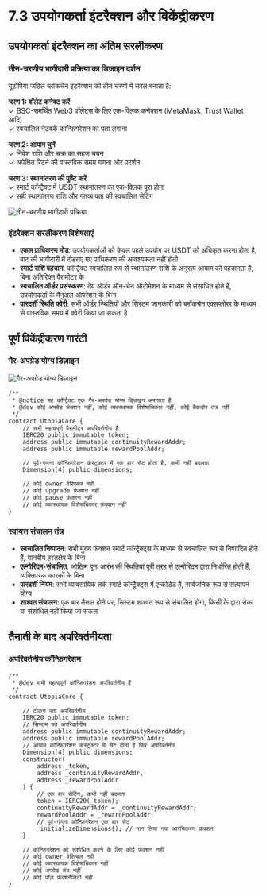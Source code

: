 # 7.3 उपयोगकर्ता इंटरैक्शन और विकेंद्रीकरण

## उपयोगकर्ता इंटरैक्शन का अंतिम सरलीकरण

### तीन-चरणीय भागीदारी प्रक्रिया का डिज़ाइन दर्शन

यूटोपिया जटिल ब्लॉकचेन इंटरैक्शन को तीन चरणों में सरल बनाता है:

**चरण 1: वॉलेट कनेक्ट करें**  
✓ BSC-समर्थित Web3 वॉलेट्स के लिए एक-क्लिक कनेक्शन (MetaMask, Trust Wallet आदि)  
✓ स्वचालित नेटवर्क कॉन्फ़िगरेशन का पता लगाना

**चरण 2: आयाम चुनें**  
✓ निवेश राशि और चक्र का सहज चयन  
✓ अपेक्षित रिटर्न की वास्तविक समय गणना और प्रदर्शन

**चरण 3: स्थानांतरण की पुष्टि करें**  
✓ स्मार्ट कॉन्ट्रैक्ट में USDT स्थानांतरण का एक-क्लिक पूरा होना  
✓ सही स्थानांतरण राशि और गंतव्य पता की स्वचालित सेटिंग

![तीन-चरणीय भागीदारी प्रक्रिया](/images/图26.svg)

### इंटरैक्शन सरलीकरण विशेषताएं

- **एकल प्राधिकरण मोड**: उपयोगकर्ताओं को केवल पहले उपयोग पर USDT को अधिकृत करना होता है, बाद की भागीदारी में दोहराए गए प्राधिकरण की आवश्यकता नहीं होती
- **स्मार्ट राशि पहचान**: कॉन्ट्रैक्ट स्वचालित रूप से स्थानांतरण राशि के अनुरूप आयाम को पहचानता है, बिना अतिरिक्त पैरामीटर के
- **स्वचालित ऑर्डर प्रसंस्करण**: देय ऑर्डर ऑन-चेन ऑटोमेशन के माध्यम से संसाधित होते हैं, उपयोगकर्ता के मैनुअल ऑपरेशन के बिना
- **पारदर्शी स्थिति क्वेरी**: सभी ऑर्डर स्थितियों और सिस्टम जानकारी को ब्लॉकचेन एक्सप्लोरर के माध्यम से वास्तविक समय में क्वेरी किया जा सकता है

## पूर्ण विकेंद्रीकरण गारंटी

### गैर-अपग्रेड योग्य डिज़ाइन

![गैर-अपग्रेड योग्य डिज़ाइन](/images/图27.svg)

```solidity
/**
 * @notice यह कॉन्ट्रैक्ट एक गैर-अपग्रेड योग्य डिज़ाइन अपनाता है
 * @dev कोई अपग्रेड फ़ंक्शन नहीं, कोई व्यवस्थापक विशेषाधिकार नहीं, कोई बैकडोर तंत्र नहीं
 */
contract UtopiaCore {
    // सभी महत्वपूर्ण पैरामीटर अपरिवर्तनीय हैं
    IERC20 public immutable token;
    address public immutable continuityRewardAddr;
    address public immutable rewardPoolAddr;
    
    // पूर्व-गणना कॉन्फ़िगरेशन कंस्ट्रक्टर में एक बार सेट होता है, कभी नहीं बदलता
    Dimension[4] public dimensions;
    
    // कोई owner वेरिएबल नहीं
    // कोई upgrade फ़ंक्शन नहीं
    // कोई pause फ़ंक्शन नहीं
    // कोई व्यवस्थापक विशेषाधिकार फ़ंक्शन नहीं
}
```

### स्वायत्त संचालन तंत्र

- **स्वचालित निष्पादन**: सभी मुख्य फ़ंक्शन स्मार्ट कॉन्ट्रैक्ट्स के माध्यम से स्वचालित रूप से निष्पादित होते हैं, मानवीय हस्तक्षेप के बिना
- **एल्गोरिदम-संचालित**: जोखिम पुनः आरंभ की स्थितियां पूरी तरह से एल्गोरिदम द्वारा निर्धारित होती हैं, व्यक्तिपरक कारकों के बिना
- **पारदर्शी नियम**: सभी व्यावसायिक तर्क स्मार्ट कॉन्ट्रैक्ट्स में एन्कोडेड है, सार्वजनिक रूप से सत्यापन योग्य
- **शाश्वत संचालन**: एक बार तैनात होने पर, सिस्टम शाश्वत रूप से संचालित होगा, किसी के द्वारा रोका या संशोधित नहीं किया जा सकता

## तैनाती के बाद अपरिवर्तनीयता

### अपरिवर्तनीय कॉन्फ़िगरेशन

```solidity
/**
 * @dev सभी महत्वपूर्ण कॉन्फ़िगरेशन अपरिवर्तनीय हैं
 */
contract UtopiaCore {
    
    // टोकन पता अपरिवर्तनीय
    IERC20 public immutable token;
    // सिस्टम पते अपरिवर्तनीय
    address public immutable continuityRewardAddr;
    address public immutable rewardPoolAddr;
    // आयाम कॉन्फ़िगरेशन कंस्ट्रक्टर में सेट होता है फिर अपरिवर्तनीय
    Dimension[4] public dimensions;
    constructor(
        address _token,
        address _continuityRewardAddr,
        address _rewardPoolAddr
    ) {
        // एक बार सेटिंग, कभी नहीं बदलता
        token = IERC20(_token);
        continuityRewardAddr = _continuityRewardAddr;
        rewardPoolAddr = _rewardPoolAddr;
        // पूर्व-गणना कॉन्फ़िगरेशन एक बार सेट
        _initializeDimensions(); // मान लिया गया आरंभिकरण फ़ंक्शन
    }
    
    // कॉन्फ़िगरेशन को संशोधित करने के लिए कोई फ़ंक्शन नहीं
    // कोई owner वेरिएबल नहीं
    // कोई व्यवस्थापक विशेषाधिकार नहीं
    // कोई अपग्रेड तंत्र नहीं
    // कोई पॉज़ फ़ंक्शनैलिटी नहीं
}
```